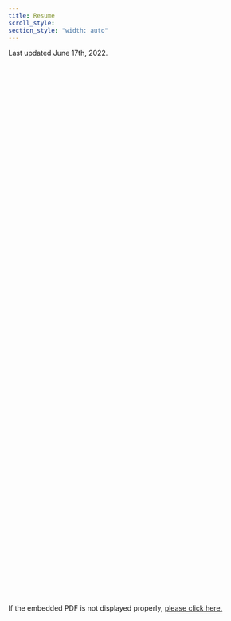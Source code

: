 ```yaml
---
title: Resume
scroll_style:
section_style: "width: auto"
---
```



Last updated June 17th, 2022.

<object data="https://ryanmburns93.github.io/pdf/Ryan_Burns_Resume_2022.pdf#view=FitW" type="application/pdf" width="800px" height="1075px" style="margin: 0 auto; display: block;">
    <embed src="https://drive.google.com/viewerng/
viewer?embedded=true&url=https://ryanmburns93.github.io/pdf/Ryan_Burns_Resume_2022.pdf#view=FitW" width="800px" height="1075px" />
        <p>This browser does not support PDFs. Please download the PDF to view it using the link at the bottom of this page.</p>
    </embed>
</object>
<div style="line-height:10px;"><br></div>
If the embedded PDF is not displayed properly, <a href='pdf/Ryan_Burns_Resume_2022.pdf' target="_blank">please click here.</a>
